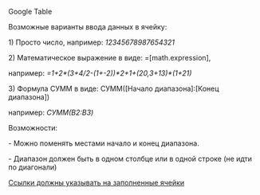<p> Google Table </p>
<p> Возможные варианты ввода данных в ячейку: </p>
<p> 1) Просто число, например: <em> 12345678987654321 </em> </p>
<p> 2) Математическое выражение в виде: =[math.expression], </p>
<p> например: <em> =1+2*(3+4/2-(1+-2))*2+1+(20,3+13)*(1+21) </em> </p>
<p> 3) Формула СУММ в виде: СУММ([Начало диапазона]:[Конец диапазона]) </p>
<p> например: <em> СУММ(B2:B3) </em> </p>
<p> Возможности: </p>
<p> - Можно поменять местами начало и конец диапазона. </p>
<p> - Диапазон должен быть в одном столбце или в одной строке (не идти по диагонали)</p>


<p> <ins> Ссылки должны указывать на заполненные ячейки </ins> </p>